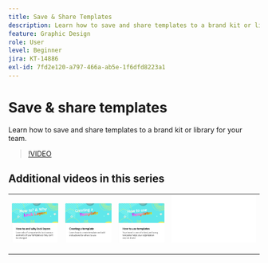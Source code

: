 ```yaml
---
title: Save & Share Templates
description: Learn how to save and share templates to a brand kit or library for your team
feature: Graphic Design
role: User
level: Beginner
jira: KT-14886
exl-id: 7fd2e120-a797-466a-ab5e-1f6dfd8223a1
---
```

# Save & share templates

Learn how to save and share templates to a brand kit or library for your team.

>[!VIDEO](https://video.tv.adobe.com/v/3427098?quality=12&learn=on&hidetitle=true)

## Additional videos in this series

<table style="table-layout:fixed">
<tr>
    <td>
            <a href="lock-layers.md">
                <img alt="How to and why lock layers" src="assets/lock-layers.png" />
            </a>
    </td>
    <td>
         <a href="create-templates.md">
            <img alt="Creating a template" src="assets/create-template.png" />
         </a>
    </td>
    <td>
            <a href="use-templates.md">
                <img alt="How to use templates" src="assets/use-templates.png" />
            </a>
    </td>
    <td>
      <img alt="Spacer" src="../assets/Whitespacer.png" />
      <div>
      <br>
    </td>
</tr>
</table>
